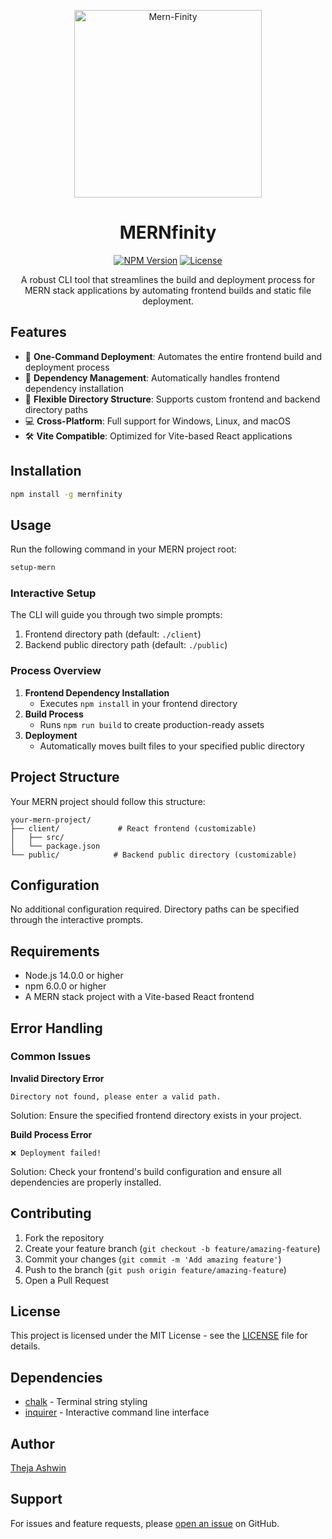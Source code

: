 <p align="center">
 <img src="https://i.ibb.co/1G4t0L5w/Mern-Finity.png" alt="Mern-Finity" width="300px" /></a>
</p>

<div align="center">

# MERNfinity

[![NPM Version](https://img.shields.io/npm/v/mernfinity)](https://www.npmjs.com/package/mernfinity)
[![License](https://img.shields.io/npm/l/mernfinity)](https://www.npmjs.com/package/mernfinity)

A robust CLI tool that streamlines the build and deployment process for MERN stack applications by automating frontend builds and static file deployment.

</div>

## Features

- 🚀 **One-Command Deployment**: Automates the entire frontend build and deployment process
- 🔄 **Dependency Management**: Automatically handles frontend dependency installation
- 📁 **Flexible Directory Structure**: Supports custom frontend and backend directory paths
- 💻 **Cross-Platform**: Full support for Windows, Linux, and macOS
- 🛠️ **Vite Compatible**: Optimized for Vite-based React applications

## Installation

```bash
npm install -g mernfinity
```

## Usage

Run the following command in your MERN project root:

```bash
setup-mern
```

### Interactive Setup

The CLI will guide you through two simple prompts:

1. Frontend directory path (default: `./client`)
2. Backend public directory path (default: `./public`)

### Process Overview

1. **Frontend Dependency Installation**
   - Executes `npm install` in your frontend directory
2. **Build Process**
   - Runs `npm run build` to create production-ready assets
3. **Deployment**
   - Automatically moves built files to your specified public directory

## Project Structure

Your MERN project should follow this structure:

```
your-mern-project/
├── client/             # React frontend (customizable)
│   ├── src/
│   └── package.json
└── public/            # Backend public directory (customizable)
```

## Configuration

No additional configuration required. Directory paths can be specified through the interactive prompts.

## Requirements

- Node.js 14.0.0 or higher
- npm 6.0.0 or higher
- A MERN stack project with a Vite-based React frontend

## Error Handling

### Common Issues

**Invalid Directory Error**

```
Directory not found, please enter a valid path.
```

Solution: Ensure the specified frontend directory exists in your project.

**Build Process Error**

```
❌ Deployment failed!
```

Solution: Check your frontend's build configuration and ensure all dependencies are properly installed.

## Contributing

1. Fork the repository
2. Create your feature branch (`git checkout -b feature/amazing-feature`)
3. Commit your changes (`git commit -m 'Add amazing feature'`)
4. Push to the branch (`git push origin feature/amazing-feature`)
5. Open a Pull Request

## License

This project is licensed under the MIT License - see the [LICENSE](LICENSE) file for details.

## Dependencies

- [chalk](https://github.com/chalk/chalk) - Terminal string styling
- [inquirer](https://github.com/SBoudrias/Inquirer.js) - Interactive command line interface

## Author

[Theja Ashwin](https://github.com/thejaAshwin62)

## Support

For issues and feature requests, please [open an issue](https://github.com/thejaAshwin62/mernfinity-npm-package) on GitHub.
